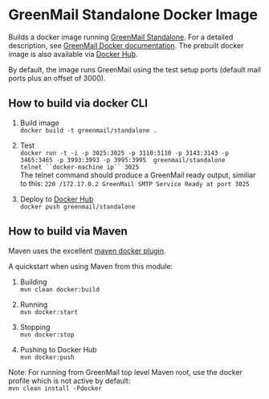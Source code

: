 GreenMail Standalone Docker Image
=========

Builds a docker image running [GreenMail Standalone](http://www.icegreen.com/greenmail/index.html#deploy_standalone).
For a detailed description, see [GreenMail Docker documentation](http://www.icegreen.com/greenmail/index.html#deploy_docker_standalone). The prebuilt docker image is also available via [Docker Hub](https://hub.docker.com/r/greenmail/standalone/).

By default, the image runs GreenMail using the test setup ports (default mail ports plus an offset of 3000).

How to build via docker CLI
------------

1. Build image  
   `docker build -t greenmail/standalone .`

2. Test  
   `docker run -t -i -p 3025:3025 -p 3110:3110 -p 3143:3143 -p 3465:3465 -p 3993:3993 -p 3995:3995  greenmail/standalone`  
   `telnet ``docker-machine ip`` 3025`  
   The telnet command should produce a GreenMail ready output,
   similiar to this: `220 /172.17.0.2 GreenMail SMTP Service Ready at port 3025`

3. Deploy to [Docker Hub](https://hub.docker.com/r/greenmail/standalone/)  
   `docker push greenmail/standalone`

How to build via Maven
----------------------

Maven uses the excellent [maven docker plugin](https://github.com/fabric8io/docker-maven-plugin).

A quickstart when using Maven from this module:

1. Building  
   `mvn clean docker:build`

2. Running  
   `mvn docker:start`

3. Stopping  
   `mvn docker:stop`

4. Pushing to Docker Hub  
   `mvn docker:push`

Note: For running from GreenMail top level Maven root, use the docker profile which is not active by default:  
`mvn clean install -Pdocker`
